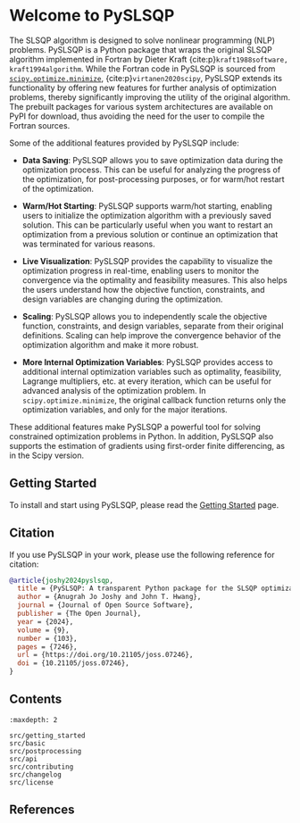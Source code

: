 # Welcome to PySLSQP

The SLSQP algorithm is designed to solve nonlinear programming (NLP) problems.
PySLSQP is a Python package that wraps the original SLSQP algorithm 
implemented in Fortran by Dieter Kraft {cite:p}`kraft1988software, kraft1994algorithm`.
While the Fortran code in PySLSQP is sourced from 
[`scipy.optimize.minimize`](https://docs.scipy.org/doc/scipy/reference/optimize.minimize-slsqp.html), 
{cite:p}`virtanen2020scipy`, 
PySLSQP extends its functionality 
by offering new features for further analysis of optimization problems, 
thereby significantly improving the utility of the original algorithm.
The prebuilt packages for various system architectures are available on PyPI for download, 
thus avoiding the need for the user to compile the Fortran sources.


Some of the additional features provided by PySLSQP include:

- **Data Saving**: PySLSQP allows you to save optimization data during the optimization process. 
  This can be useful for analyzing the progress of the optimization, for post-processing purposes, 
  or for warm/hot restart of the optimization.

- **Warm/Hot Starting**: PySLSQP supports warm/hot starting, enabling users to initialize the optimization 
  algorithm with a previously saved solution. This can be particularly useful when you want to restart an 
  optimization from a previous solution or continue an optimization that was terminated
  for various reasons.

- **Live Visualization**: PySLSQP provides the capability to visualize the optimization progress in real-time,
  enabling users to monitor the convergence via the optimality and feasibility measures.
  This also helps the users understand how the objective function, constraints, and design variables 
  are changing during the optimization.

- **Scaling**: PySLSQP allows you to independently scale the objective function, constraints, and design variables, 
  separate from their original definitions.
  Scaling can help improve the convergence behavior of the optimization algorithm and make it more robust.

- **More Internal Optimization Variables**: PySLSQP provides access to additional internal optimization variables
  such as optimality, feasibility, Lagrange multipliers, etc. at every iteration, 
  which can be useful for advanced analysis of the optimization problem. 
  In `scipy.optimize.minimize`, the original callback function 
  returns only the optimization variables, and only for the major iterations.

These additional features make PySLSQP a powerful tool for solving constrained optimization problems in Python.
In addition, PySLSQP also supports the estimation of gradients using first-order finite differencing, 
as in the Scipy version. 

## Getting Started
To install and start using PySLSQP, please read the [Getting Started](src/getting_started.md) page.

## Citation
If you use PySLSQP in your work, please use the following reference for citation:

```bibtex
@article{joshy2024pyslsqp,
  title = {PySLSQP: A transparent Python package for the SLSQP optimization algorithm modernized with utilities for visualization and post-processing},
  author = {Anugrah Jo Joshy and John T. Hwang},
  journal = {Journal of Open Source Software},
  publisher = {The Open Journal},
  year = {2024},
  volume = {9},
  number = {103},
  pages = {7246},
  url = {https://doi.org/10.21105/joss.07246},
  doi = {10.21105/joss.07246},
}
```

<!-- ## Bugs, feature requests, questions
Please use the [GitHub issue tracker](https://github.com/anugrahjo/PySLSQP/issues) for reporting bugs, requesting new features, or any other questions.

## Contributing
We always welcome contributions to PySLSQP. 
Please refer the [`CONTRIBUTING.md`](https://github.com/anugrahjo/PySLSQP/blob/main/CONTRIBUTING.md) 
file for guidelines on how to contribute.

## License
This project is licensed under the terms of the **BSD license**. -->


## Contents

```{toctree}
:maxdepth: 2

src/getting_started
src/basic
src/postprocessing
src/api
src/contributing
src/changelog
src/license
```

## References

```{bibliography} src/references.bib
```
